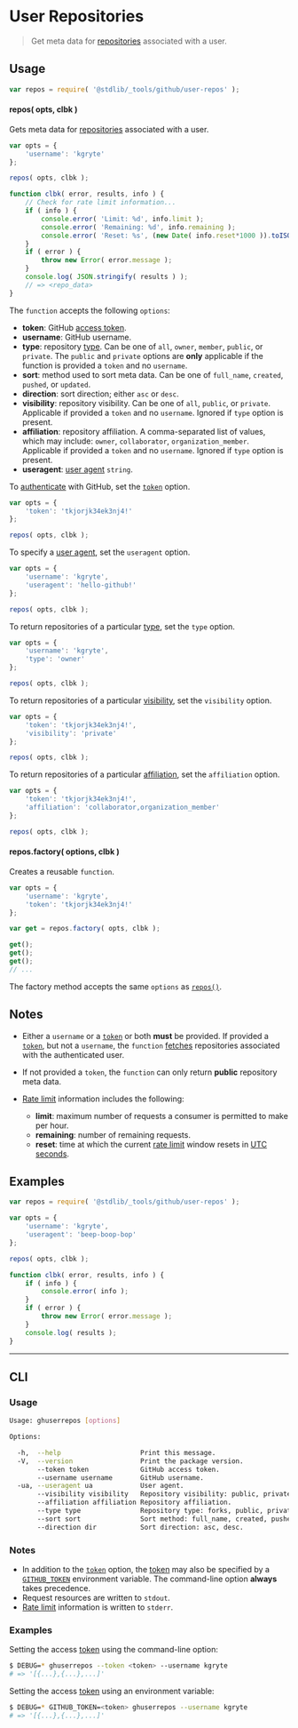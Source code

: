 <!--

@license Apache-2.0

Copyright (c) 2021 The Stdlib Authors.

Licensed under the Apache License, Version 2.0 (the "License");
you may not use this file except in compliance with the License.
You may obtain a copy of the License at

   http://www.apache.org/licenses/LICENSE-2.0

Unless required by applicable law or agreed to in writing, software
distributed under the License is distributed on an "AS IS" BASIS,
WITHOUT WARRANTIES OR CONDITIONS OF ANY KIND, either express or implied.
See the License for the specific language governing permissions and
limitations under the License.

-->

# User Repositories

> Get meta data for [repositories][github-repos] associated with a user.

<!-- Section to include introductory text. Make sure to keep an empty line after the intro `section` element and another before the `/section` close. -->

<section class="intro">

</section>

<!-- /.intro -->

<!-- Package usage documentation. -->

<section class="usage">

## Usage

```javascript
var repos = require( '@stdlib/_tools/github/user-repos' );
```

<a name="repos"></a>

#### repos( opts, clbk )

Gets meta data for [repositories][github-repos] associated with a user.

<!-- run-disable -->

```javascript
var opts = {
    'username': 'kgryte'
};

repos( opts, clbk );

function clbk( error, results, info ) {
    // Check for rate limit information...
    if ( info ) {
        console.error( 'Limit: %d', info.limit );
        console.error( 'Remaining: %d', info.remaining );
        console.error( 'Reset: %s', (new Date( info.reset*1000 )).toISOString() );
    }
    if ( error ) {
        throw new Error( error.message );
    }
    console.log( JSON.stringify( results ) );
    // => <repo_data>
}
```

The `function` accepts the following `options`:

-   **token**: GitHub [access token][github-token].
-   **username**: GitHub username.
-   **type**: repository [type][github-repos]. Can be one of `all`, `owner`, `member`,  `public`, or `private`. The `public` and `private` options are **only** applicable if the function is provided a `token` and no `username`.
-   **sort**: method used to sort meta data. Can be one of `full_name`, `created`, `pushed`, or `updated`.
-   **direction**: sort direction; either `asc` or `desc`.
-   **visibility**: repository visibility. Can be one of `all`, `public`, or `private`. Applicable if provided a `token` and no `username`. Ignored if `type` option is present.
-   **affiliation**: repository affiliation. A comma-separated list of values, which may include: `owner`, `collaborator`, `organization_member`. Applicable if provided a `token` and no `username`. Ignored if `type` option is present. 
-   **useragent**: [user agent][github-user-agent] `string`.

To [authenticate][github-oauth2] with GitHub, set the [`token`][github-token] option.

<!-- run-disable -->

```javascript
var opts = {
    'token': 'tkjorjk34ek3nj4!'
};

repos( opts, clbk );
```

To specify a [user agent][github-user-agent], set the `useragent` option.

<!-- run-disable -->

```javascript
var opts = {
    'username': 'kgryte',
    'useragent': 'hello-github!'
};

repos( opts, clbk );
```

To return repositories of a particular [type][github-repos], set the `type` option.

<!-- run-disable -->

```javascript
var opts = {
    'username': 'kgryte',
    'type': 'owner'
};

repos( opts, clbk );
```

To return repositories of a particular [visibility][github-repos], set the `visibility` option.

<!-- run-disable -->

```javascript
var opts = {
    'token': 'tkjorjk34ek3nj4!',
    'visibility': 'private'
};

repos( opts, clbk );
```

To return repositories of a particular [affiliation][github-repos], set the `affiliation` option.

<!-- run-disable -->

```javascript
var opts = {
    'token': 'tkjorjk34ek3nj4!',
    'affiliation': 'collaborator,organization_member'
};

repos( opts, clbk );
```

#### repos.factory( options, clbk )

Creates a reusable `function`.

<!-- run-disable -->

```javascript
var opts = {
    'username': 'kgryte',
    'token': 'tkjorjk34ek3nj4!'
};

var get = repos.factory( opts, clbk );

get();
get();
get();
// ...
```

The factory method accepts the same `options` as [`repos()`](#repos).

</section>

<!-- /.usage -->

<!-- Package usage notes. Make sure to keep an empty line after the `section` element and another before the `/section` close. -->

<section class="notes">

## Notes

-   Either a `username` or a [`token`][github-token] or both **must** be provided. If provided a [`token`][github-token], but not a `username`, the `function` [fetches][github-get] repositories associated with the authenticated user.

-   If not provided a `token`, the `function` can only return **public** repository meta data.

-   [Rate limit][github-rate-limit] information includes the following:
    -   **limit**: maximum number of requests a consumer is permitted to make per hour.
    -   **remaining**: number of remaining requests.
    -   **reset**: time at which the current [rate limit][github-rate-limit] window resets in [UTC seconds][unix-time].

</section>

<!-- /.notes -->

<!-- Package usage examples. -->

<section class="examples">

## Examples

```javascript
var repos = require( '@stdlib/_tools/github/user-repos' );

var opts = {
    'username': 'kgryte',
    'useragent': 'beep-boop-bop'
};

repos( opts, clbk );

function clbk( error, results, info ) {
    if ( info ) {
        console.error( info );
    }
    if ( error ) {
        throw new Error( error.message );
    }
    console.log( results );
}
```

</section>

<!-- /.examples -->

<!-- Section for describing a command-line interface. -->

* * *

<section class="cli">

## CLI

<!-- CLI usage documentation. -->

<section class="usage">

### Usage

```bash
Usage: ghuserrepos [options]

Options:

  -h,  --help                    Print this message.
  -V,  --version                 Print the package version.
       --token token             GitHub access token.
       --username username       GitHub username.
  -ua, --useragent ua            User agent.
       --visibility visibility   Repository visibility: public, private, all.
       --affiliation affiliation Repository affiliation.
       --type type               Repository type: forks, public, private, etc.
       --sort sort               Sort method: full_name, created, pushed, etc.
       --direction dir           Sort direction: asc, desc.
```

</section>

<!-- /.usage -->

<!-- CLI usage notes. Make sure to keep an empty line after the `section` element and another before the `/section` close. -->

<section class="notes">

### Notes

-   In addition to the [`token`][github-token] option, the [token][github-token] may also be specified by a [`GITHUB_TOKEN`][github-token] environment variable. The command-line option **always** takes precedence.
-   Request resources are written to `stdout`.
-   [Rate limit][github-rate-limit] information is written to `stderr`.

</section>

<!-- /.notes -->

<!-- CLI usage examples. -->

<section class="examples">

### Examples

Setting the access [token][github-token] using the command-line option:

<!-- run-disable -->

```bash
$ DEBUG=* ghuserrepos --token <token> --username kgryte
# => '[{...},{...},...]'
```

Setting the access [token][github-token] using an environment variable:

<!-- run-disable -->

```bash
$ DEBUG=* GITHUB_TOKEN=<token> ghuserrepos --username kgryte
# => '[{...},{...},...]'
```

</section>

<!-- /.examples -->

</section>

<!-- /.cli -->

<!-- Section to include cited references. If references are included, add a horizontal rule *before* the section. Make sure to keep an empty line after the `section` element and another before the `/section` close. -->

<section class="references">

</section>

<!-- /.references -->

<!-- Section for all links. Make sure to keep an empty line after the `section` element and another before the `/section` close. -->

<section class="links">

[unix-time]: http://en.wikipedia.org/wiki/Unix_time

[github-get]: https://github.com/kgryte/github-get
[github-repos]: https://developer.github.com/v3/repos/
[github-token]: https://github.com/settings/tokens/new
[github-oauth2]: https://developer.github.com/v3/#oauth2-token-sent-in-a-header
[github-user-agent]: https://developer.github.com/v3/#user-agent-required
[github-rate-limit]: https://developer.github.com/v3/rate_limit/

</section>

<!-- /.links -->
